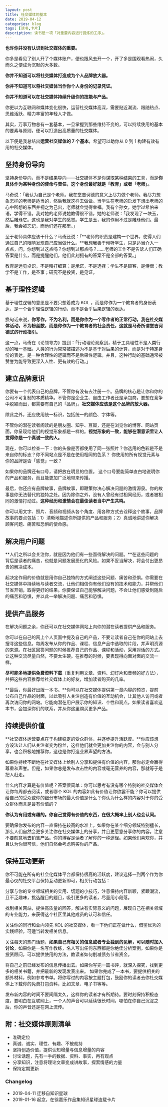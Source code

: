 ```yaml
---
layout: post
title: 社交媒体的基本
date: 2019-04-12
categories: blog
tags: [读书,卡片]
description: 读书是一项「对重要内容进行提炼的工序」。
---
```


**也许你并没有认识到社交媒体的重要。**

你多是看见了别人开了个媒体账户，便也跟风去开一个，开了多是围观看热闹，久而久之便成为沉默的大多数。

**你并不知道可以将社交媒体打造成为个人品牌放大器。**

**你并不知道可以将社交媒体当作你个人身份的记录凭证。**

**你并不知道可以在社交媒体持续升级你的技能与产品。**

你更以为互联网和媒体变化很快，运营社交媒体高深，需要贴近潮流、跟随热点、思维活跃、精力丰富的年轻人才做。

其实，万事万物总有一套基本，一旦掌握到那些维持不变的，可以持续使用的基本的要素与原则，便可以打造出高质量的社交媒体。

以下便是我总结出**运营社交媒体的 7 个基本**，希望可以助你从 0 到 1 构建有效有用的社交媒体。

## 坚持身份导向

坚持身份导向，而不是结果导向——社交媒体不是你谋取某种结果的工具，而是**你具体作为某种身份的使命与责任，这个身份最好就是「教育」或者「老师」。**

马奇说：「我认为自己是个老师。我在堂吉诃德的意义上尽力做个老师。我尽力想象怎样的老师是适当的，然后我就这样去做做。当学生在老师的启发下想出老师的心中所想的东西并视之为己出，老师就会觉得幸福。我有个孙女，她学过希伯来语，学得不错。我对她的老师说她教得很不错，她的老师说：「我发现了一块玉，然后雕琢它。这也是我对学生的感觉。学生是玉，我的作用不过是雕琢他们。最后，我会被忘记，而他们还在那里。」

至于老师具体应该干什么？马奇还说：「**老师的职责是建构一个世界，使得人们通过自己的眼睛发现自己应当做什么。**我想我善于倾听学生，只是适当介入一点点，问，你想到过这点吗？你想到过那点吗？……老师的工作不是告诉人们正确答案是什么，而是提醒他们，他们此刻拥有的答案不是全部的答案。」

教育是远见卓识，不是精打细算；是承诺，不是选择；学生不是顾客，是侍僧；教学不是工作，是圣事；研究不是投资，是见证。

## 基于理性逻辑

基于理性逻辑的意思是不要只想着成为 KOL ，而是你作为一个教育者的身份表达，是一个合乎理性逻辑的行动，而不是合乎后果逻辑的表达。

换句话来说，**你写作，不为名利，而是你作为一个写作者的正常行动，我在社交媒体活动，不为粉丝数，而是你作为一个教育者的社会责任，这就是马奇所谓堂吉诃德式的行动指引。**

这一点，马奇在《论领导力》提到：「行动理论观察到，精于工具理性不是人类行动的唯一基础。人类的行为常常被描述为不是基于对后果的计算，而是对于特定身份的表达，是一种合理性的逻辑而不是后果性逻辑。并且，这种行动的基础通常被赞誉为能导致更深入人性、更有效的行动。」

## 建立品牌意识

你要有一个代表自己的品牌，不管你有没有去注册一个。品牌的核心是让你和你的公司不可复制的本质精华。不管你是企业主、自由工作者还是承包商，要想在竞争中脱颖而出，都需要有自己的「品牌」。**社交媒体应该是这个品牌的放大器。**

除此之外，还应使用统一标识，包括统一的颜色、字体等。

不管你的潜在读者阅读的是朋友圈、知乎、豆瓣，还是在浏览你的博客、网站页面，你呈现给他们的视觉形象都是一样的。**视觉形象的一致，能够在潜意识里让人觉得你是一个真诚一致的人。**

现在，你可以检查一下：你的头像是否都使用了同一张照片？你选用的色彩是不是来自你的标志？你不同站点是不是在使用相同的色系？ 你使用的所有视觉元素与你的品牌是否「感觉」一致？

如果你的品牌还有口号，请把放在明显的位置。 这个口号要能简单直白地说明你的产品和服务，而且能更加广泛地带来传播。

最后，你还应有品牌故事，品牌故事，即鞭策你决心解决问题的激情源泉。你的故事是你无法替代的独特之处。因为除你之外，没有人曾经有过相同经历，或者被相同的激情打动过。**这种经历和激情会在最佳读者当中产生共鸣。**

你可以用文字、照片、音频和视频从各个角度、用各种方式去诠释这个故事，品牌故事的要点包括：1）清晰地描述你所提供的产品和服务；2）真诚地讲述你解决顾客问题、痛苦和恐惧的使命感。

## 解决用户问题

**人们之所以会关注你，就是因为他们有一些亟待解决的问题。**在这些问题的背后是读者的痛苦，也就是问题发展恶化的风险。如果不妥当解决，将会付出更昂贵的解决成本。 

起决定作用的价值就是用你自己独特的方式阐述这些问题、痛苦和恐惧。你需要在社交媒体中持续地与读者交流，让他们相信你有他们没有的技术和能力，并帮他们节省开销，取得更好的结果。你要保证自己能够解决问题，不会让他们感受到随后的痛苦和恐惧，并以此一举解决问题、痛苦和恐惧。 

## 提供产品服务

在解决问题之余，你还可以在社交媒体网站上向你的潜在读者提供产品和服务。

你可以在自己的网上个人页面中提及自己的产品，不要让读者自己在你的网站上去搜寻这些信息。每周发布从你的作品、课程、信息产品中选取的片段，并声明资源的来源。在社区回答问题的时候推荐自己的作品、课程和活动，采用对话的方式。让这种交流尽量自然，不要太生硬。在推荐的时候，要表现得向面对面的交流一样。 

**尽可能多地提供免费资料下载**（重复利用文章、资料、幻灯片和音频的好方法），并把这些内容推荐给社交媒体上的好友，增加读者购买的几率。

**最后，你最好出版一本书。**你可以在社交媒体提供第一章内容的预览，提前公布自己作品的封面，以此吸引人关注创造有价值的互动机会，让其他人访问或者再次访问你的网站。它能向潜在用户展示你的知识、个性和观点，如果读者喜欢这本书，会加深你们的联系，并从你这里购买更多产品。

## 持续提供价值

**社交媒体运营要点在于构建稳定的受众群体，并逐步提升活跃度。**你应该想方设法让人们从关注者变为粉丝，这样他们就会更加关注你的内容，会与别人分享，也会积极地推荐你，这也是你打造业界声望的方法。

如果你持续不断地在社交媒体上给别人分享和提供有价值的内容，那你必定会赢得尊重和声誉。但是，如果你总是发布攻击性的内容或毫无营养的内容，那就等于是把人赶走。

什么内容才算是有价值呢？答案很简单：你可以思考有没有哪个特别的社交媒体会让你每周都去阅读，或者哪个 KOL 的内容如此有价值让你欲罢不能？你可以提供给自己的受众或你的细分市场的最大价值是什么？你认为什么样的内容对于你的受众群体而言是最有价值的？

**你认为有用或有趣的。你自己觉得有价值的东西，在很大概率上别人也会认同。**

要确保你发布的内容一直保持在较高的水准上。如果你在某个细分领域特别擅长，那么人们自然会更多关注你在社交媒体上的分享，并且更愿意分享你的内容。注意不要刻意地去销售产品。你的博客是读者了解你的一种途径。如果他们喜欢你，并且认为你很可信，他们自然会考虑购买你的产品。 

## 保持互动更新

你不可能在所有的社会化媒体平台都保持很高的活跃度，建议选择一到两个作为你最心仪的社交平台保持互动更新即可，相关行动包括：

分享与你的专业领域相关的实用、切题的小技巧，注意保持内容新颖，紧跟潮流，且不乏趣味，挑选醒目的题目，吸引更多的读者，尽量用小段落。 

找到相关网站，提供高质量的回答，解决有实际意义的问题，展现自己在相关领域的专业能力，来获得这个社区里其他成员的认可和信任。

关注你的同行和业内领先 KOL 的社交媒体，看一下他们正在做什么，借鉴优秀的实践经验，可适当转发相关信息。

关注每天的热门话题，**如果自己有相关的信息或者专业独到的见解，可以随时加入讨论**，如果你是一名写作教练，名人写出任何东西都是你绝佳分析案例。如果你是投资顾问，可以提供使用的方法，教读者如何削减债务节省资金。

将自己之前已经发布的信息传播出去。如果你写完一篇书评，就深入探究，找到更多的相关书籍，并把最新的发现发表出来。 如果你完成了一本书，要提供相关的额外材料，例如参考书单。将你写过的内容按主题打包，鼓励你的读者去你社交媒体上下载你的免费打包资料，比如文章、电子书等等。

发布新内容的时间不要间隔太久，这样你的读者才有所期待。要时刻保持积极态度，要明白在互联网上，一个人的声音可以延续很长时间，哪怕在你自己沉淀之后，你的声音还是在网上流传。 

## 附：社交媒体原则清单

- 准确定位
- 真诚、诚实、理性、有趣、不被劫持
- 坚持创造价值，提供认知增量与信息增量的内容
- 讨论话题，先有一手的数据、资料、事实，再有观点
- 分享知识，注意将理论文章变成讲故事，探索情感的力量
- 保持定期更新

### Changelog

- 2019-04-11 迁移自知识星球
- 2019-01-16 起念，在徐嘉乐作品集知识星球连载卡片

